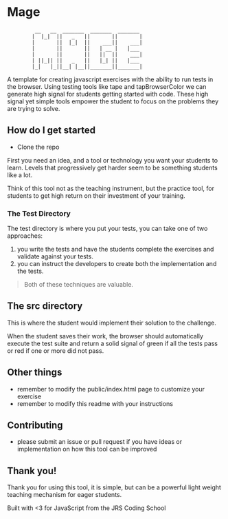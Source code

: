 # Mage

```
         __   __  _______  _______  _______
        |  |_|  ||   _   ||       ||       |
        |       ||  |_|  ||    ___||    ___|
        |       ||       ||   | __ |   |___
        |       ||       ||   ||  ||    ___|
        | ||_|| ||   _   ||   |_| ||   |___
        |_|   |_||__| |__||_______||_______|
```

A template for creating javascript exercises with the ability to
run tests in the browser. Using testing tools like tape and tapBrowserColor we can generate high signal for students getting started with code. These high signal yet simple tools empower the student to focus on the problems they are trying to solve.

## How do I get started

* Clone the repo

First you need an idea, and a tool or technology you want your students to learn. Levels that progressively get harder seem to be something students like a lot.

Think of this tool not as the teaching instrument, but the practice tool, for students to get high return on their investment of your training.

### The Test Directory

The test directory is where you put your tests, you can take one of two approaches:

1.  you write the tests and have the students complete the exercises and validate against your tests.
2.  you can instruct the developers to create both the implementation and the tests.

> Both of these techniques are valuable.

## The src directory

This is where the student would implement their solution to the challenge.

When the student saves their work, the browser should automatically execute the test suite and return a solid signal of green if all the tests pass or red if one or more did not pass.

## Other things

* remember to modify the public/index.html page to customize your exercise
* remember to modify this readme with your instructions

## Contributing

* please submit an issue or pull request if you have ideas or implementation on how this tool can be improved

## Thank you!

Thank you for using this tool, it is simple, but can be a powerful light weight teaching mechanism for eager students.

Built with <3 for JavaScript from the JRS Coding School
